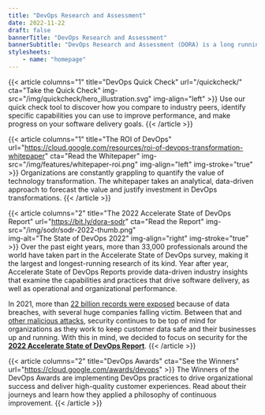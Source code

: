 ```yaml
---
title: "DevOps Research and Assessment"
date: 2022-11-22
draft: false
bannerTitle: "DevOps Research and Assessment"
bannerSubtitle: "DevOps Research and Assessment (DORA) is a long running research program that seeks to understand the capabilities that drive software delivery and operations performance.  DORA helps teams apply those capabilities, leading to better organizational performance."
stylesheets:
    - name: "homepage"
---
```


{{< article columns="1" 
    title="DevOps Quick Check" 
    url="/quickcheck/"
    cta="Take the Quick Check" 
    img-src="/img/quickcheck/hero_illustration.svg" 
    img-align="left" 
    >}}
Use our quick check tool to discover how you compare to industry peers, identify specific capabilities you can use to improve performance, and make progress on your software delivery goals.
{{< /article >}}

{{< article 
    columns="1" 
    title="The ROI of DevOps" 
    url="https://cloud.google.com/resources/roi-of-devops-transformation-whitepaper"
    cta="Read the Whitepaper"
    img-src="/img/features/whitepaper-roi.png"
    img-align="left"
    img-stroke="true" >}}
Organizations are constantly grappling to quantify the value of technology transformation. The whitepaper takes an analytical, data-driven approach to forecast the value and justify investment in DevOps transformations.
{{< /article >}}

{{< article columns="2" 
    title="The 2022 Accelerate State of DevOps Report" 
    url="https://bit.ly/dora-sodr"
    cta="Read the Report"
    img-src="/img/sodr/sodr-2022-thumb.png"  
    img-alt="The State of DevOps 2022" 
    img-align="right"
    img-stroke="true"
    >}}
Over the past eight years, more than 33,000 professionals around the world have taken part in the Accelerate State of DevOps survey, making it the largest and longest-running research of its kind. Year after year, Accelerate State of DevOps Reports provide data-driven industry insights that examine the capabilities and practices that drive software delivery, as well as operational and organizational performance.

In 2021, more than [22 billion records were exposed](https://www.securitymagazine.com/articles/97046-over-22-billion-records-exposed-in-2021) because of data breaches, with several huge companies falling victim. Between that and [other malicious attacks](https://www.npr.org/2021/04/16/985439655/a-worst-nightmare-cyberattack-the-untold-story-of-the-solarwinds-hack), security continues to be top of mind for organizations as they work to keep customer data safe and their businesses up and running. With this in mind, we decided to focus on security for the **[2022 Accelerate State of DevOps Report](https://bit.ly/dora-sodr)**.
{{< /article >}}

{{< article 
    columns="2" 
    title="DevOps Awards" 
    cta="See the Winners"
    url="https://cloud.google.com/awards/devops" >}}
The Winners of the DevOps Awards are implementing DevOps practices to drive organizational success and deliver high-quality customer experiences. Read about their journeys and learn how they applied a philosophy of continuous improvement.
{{< /article >}}
